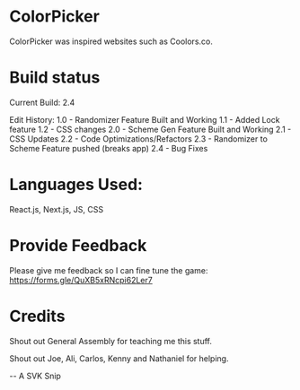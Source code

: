 # ColorPicker
ColorPicker was inspired websites such as Coolors.co. 

# Build status
Current Build: 2.4

Edit History:
1.0 - Randomizer Feature Built and Working
1.1 - Added Lock feature
1.2 - CSS changes
2.0 - Scheme Gen Feature Built and Working
2.1 - CSS Updates
2.2 - Code Optimizations/Refactors
2.3 - Randomizer to Scheme Feature pushed (breaks app)
2.4 - Bug Fixes

# Languages Used:
React.js, Next.js, JS, CSS

# Provide Feedback
Please give me feedback so I can fine tune the game: https://forms.gle/QuXB5xRNcpi62Ler7

# Credits
Shout out General Assembly for teaching me this stuff.

Shout out Joe, Ali, Carlos, Kenny and Nathaniel for helping.


-- A SVK Snip
